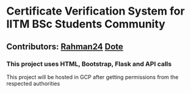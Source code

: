 # Certificate Verification System for IITM BSc Students Community

## Contributors: [Rahman24](https://github.com/Rahman24) [Dote](https://github.com/validd22)

### This project uses HTML, Bootstrap, Flask and API calls

This project will be hosted in GCP after getting permissions from the respected authorities
